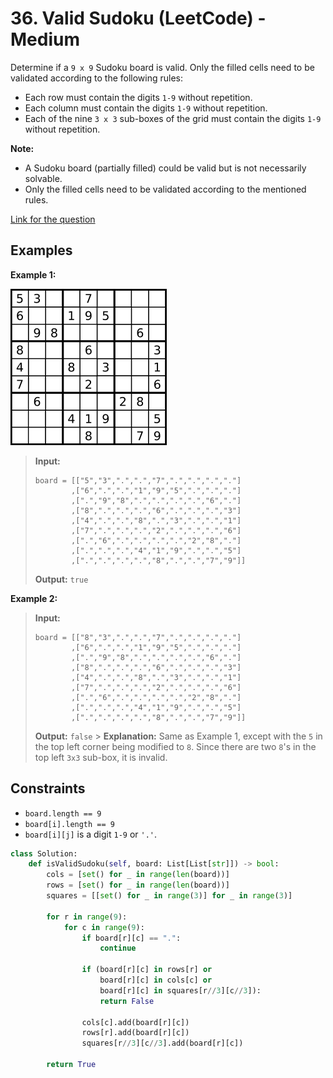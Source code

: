 # 36. Valid Sudoku (LeetCode) - Medium

Determine if a `9 x 9` Sudoku board is valid. Only the filled cells need to be validated according to the following rules:

- Each row must contain the digits `1-9` without repetition.
- Each column must contain the digits `1-9` without repetition.
- Each of the nine `3 x 3` sub-boxes of the grid must contain the digits `1-9` without repetition.

**Note:**

- A Sudoku board (partially filled) could be valid but is not necessarily solvable.
- Only the filled cells need to be validated according to the mentioned rules.

[Link for the question](https://leetcode.com/problems/valid-sudoku/)

## Examples

**Example 1:**

![Valid Sudoku](../images/valid_sudoku.png)

> **Input:**
>
> ```
> board = [["5","3",".",".","7",".",".",".","."]
>         ,["6",".",".","1","9","5",".",".","."]
>         ,[".","9","8",".",".",".",".","6","."]
>         ,["8",".",".",".","6",".",".",".","3"]
>         ,["4",".",".","8",".","3",".",".","1"]
>         ,["7",".",".",".","2",".",".",".","6"]
>         ,[".","6",".",".",".",".","2","8","."]
>         ,[".",".",".","4","1","9",".",".","5"]
>         ,[".",".",".",".","8",".",".","7","9"]]
> ```
>
> **Output:** `true`

**Example 2:**

> **Input:**
>
> ```
> board = [["8","3",".",".","7",".",".",".","."]
>         ,["6",".",".","1","9","5",".",".","."]
>         ,[".","9","8",".",".",".",".","6","."]
>         ,["8",".",".",".","6",".",".",".","3"]
>         ,["4",".",".","8",".","3",".",".","1"]
>         ,["7",".",".",".","2",".",".",".","6"]
>         ,[".","6",".",".",".",".","2","8","."]
>         ,[".",".",".","4","1","9",".",".","5"]
>         ,[".",".",".",".","8",".",".","7","9"]]
> ```
>
> **Output:** `false` > **Explanation:** Same as Example 1, except with the `5` in the top left corner being modified to `8`. Since there are two `8`'s in the top left `3x3` sub-box, it is invalid.

## Constraints

- `board.length == 9`
- `board[i].length == 9`
- `board[i][j]` is a digit `1-9` or `'.'`.

```python
class Solution:
    def isValidSudoku(self, board: List[List[str]]) -> bool:
        cols = [set() for _ in range(len(board))]
        rows = [set() for _ in range(len(board))]
        squares = [[set() for _ in range(3)] for _ in range(3)]

        for r in range(9):
            for c in range(9):
                if board[r][c] == ".":
                    continue

                if (board[r][c] in rows[r] or
                    board[r][c] in cols[c] or
                    board[r][c] in squares[r//3][c//3]):
                    return False

                cols[c].add(board[r][c])
                rows[r].add(board[r][c])
                squares[r//3][c//3].add(board[r][c])

        return True
```
